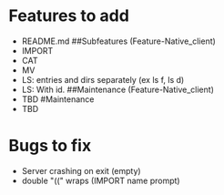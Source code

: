 # Features to add
* README.md
##Subfeatures (Feature-Native\_client)
* IMPORT
* CAT
* MV 
* LS: entries and dirs separately (ex ls f, ls d)
* LS: With id.
##Maintenance (Feature-Native\_client)
* TBD
#Maintenance
* TBD
# Bugs to fix
* Server crashing on exit (empty)
* double "((" wraps (IMPORT name prompt)
